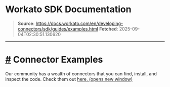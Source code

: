 # Workato SDK Documentation

> **Source**: https://docs.workato.com/en/developing-connectors/sdk/guides/examples.html
> **Fetched**: 2025-09-04T02:30:51.130620

---

# [#](<#connector-examples>) Connector Examples

Our community has a wealth of connectors that you can find, install, and inspect the code. Check them out [here. (opens new window)](<https://app.workato.com/browse/connectors>)
